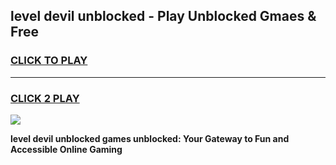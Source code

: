 
## level devil unblocked - Play Unblocked Gmaes & Free
<h3>
<a href="https://news.freeplayer.one?title=level_devil_unblocked&ref=16F">CLICK TO PLAY</a></h3>
<hr>

<h3>
<a href="https://news.freeplayer.one?title=level_devil_unblocked&ref=16F">CLICK 2 PLAY</a>
  
</h3>

<a href="https://news.freeplayer.one?title=level_devil_unblocked&ref=16F/"><img src="https://clearcache.store/games.png"></a>


**level devil unblocked games unblocked: Your Gateway to Fun and Accessible Online Gaming**
